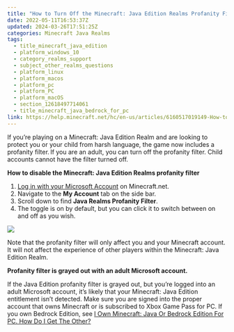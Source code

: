 ```yaml
---
title: "How to Turn Off the Minecraft: Java Edition Realms Profanity Filter"
date: 2022-05-11T16:53:37Z
updated: 2024-03-26T17:51:25Z
categories: Minecraft Java Realms
tags:
  - title_minecraft_java_edition
  - platform_windows_10
  - category_realms_support
  - subject_other_realms_questions
  - platform_linux
  - platform_macos
  - platform_pc
  - platform_PC
  - platform_macOS
  - section_12618497714061
  - title_minecraft_java_bedrock_for_pc
link: https://help.minecraft.net/hc/en-us/articles/6160517019149-How-to-Turn-Off-the-Minecraft-Java-Edition-Realms-Profanity-Filter
---
```


If you’re playing on a Minecraft: Java Edition Realm and are looking to protect you or your child from harsh language, the game now includes a profanity filter. If you are an adult, you can turn off the profanity filter. Child accounts cannot have the filter turned off.

**How to disable the Minecraft: Java Edition Realms profanity filter**

1.  [Log in with your Microsoft Account](https://www.minecraft.net/en-us/login) on Minecraft.net.  
2.  Navigate to the **My Account** tab on the side bar. 
3.  Scroll down to find **Java Realms Profanity Filter**.
4.  The toggle is on by default, but you can click it to switch between on and off as you wish. 

![](https://minecrafthelp.zendesk.com/hc/article_attachments/25356309732237)

Note that the profanity filter will only affect you and your Minecraft account. It will not affect the experience of other players within the Minecraft: Java Edition Realm. 

**Profanity filter is grayed out with an adult Microsoft account.**

If the Java Edition profanity filter is grayed out, but you’re logged into an adult Microsoft account, it’s likely that your Minecraft: Java Edition entitlement isn’t detected. Make sure you are signed into the proper account that owns Minecraft or is subscribed to Xbox Game Pass for PC. If you own Bedrock Edition, see [I Own Minecraft: Java Or Bedrock Edition For PC. How Do I Get The Other?](../Minecraft-Bedrock-Edition-Technical/I-Own-Minecraft-Java-or-Bedrock-Edition-for-PC-How-Do-I-Get-the-Other.md)
